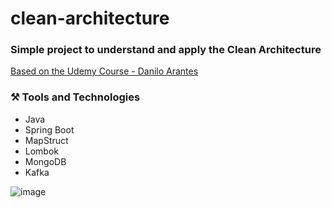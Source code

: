 # clean-architecture
### Simple project to understand and apply the Clean Architecture
[Based on the Udemy Course - Danilo Arantes](https://www.udemy.com/course/descomplicando-clean-architecture-na-pratica)

### ⚒️ Tools and Technologies
- Java 
- Spring Boot 
- MapStruct
- Lombok
- MongoDB 
- Kafka

![image](https://github.com/ladyweigann/clean-architecture/assets/101409570/e79ab379-18a2-48cc-920b-bdf4ed45d2a3)
